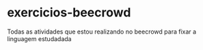 # exercicios-beecrowd
Todas as atividades que estou realizando no beecrowd para fixar a linguagem estudadada
